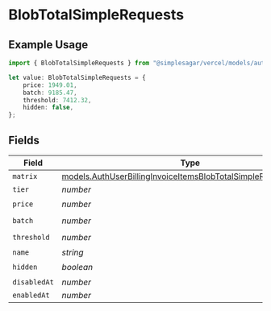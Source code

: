 # BlobTotalSimpleRequests

## Example Usage

```typescript
import { BlobTotalSimpleRequests } from "@simplesagar/vercel/models/authuser.js";

let value: BlobTotalSimpleRequests = {
    price: 1949.01,
    batch: 9185.47,
    threshold: 7412.32,
    hidden: false,
};
```

## Fields

| Field                                                                                                                                    | Type                                                                                                                                     | Required                                                                                                                                 | Description                                                                                                                              |
| ---------------------------------------------------------------------------------------------------------------------------------------- | ---------------------------------------------------------------------------------------------------------------------------------------- | ---------------------------------------------------------------------------------------------------------------------------------------- | ---------------------------------------------------------------------------------------------------------------------------------------- |
| `matrix`                                                                                                                                 | [models.AuthUserBillingInvoiceItemsBlobTotalSimpleRequestsMatrix](../models/authuserbillinginvoiceitemsblobtotalsimplerequestsmatrix.md) | :heavy_minus_sign:                                                                                                                       | N/A                                                                                                                                      |
| `tier`                                                                                                                                   | *number*                                                                                                                                 | :heavy_minus_sign:                                                                                                                       | N/A                                                                                                                                      |
| `price`                                                                                                                                  | *number*                                                                                                                                 | :heavy_check_mark:                                                                                                                       | N/A                                                                                                                                      |
| `batch`                                                                                                                                  | *number*                                                                                                                                 | :heavy_check_mark:                                                                                                                       | N/A                                                                                                                                      |
| `threshold`                                                                                                                              | *number*                                                                                                                                 | :heavy_check_mark:                                                                                                                       | N/A                                                                                                                                      |
| `name`                                                                                                                                   | *string*                                                                                                                                 | :heavy_minus_sign:                                                                                                                       | N/A                                                                                                                                      |
| `hidden`                                                                                                                                 | *boolean*                                                                                                                                | :heavy_check_mark:                                                                                                                       | N/A                                                                                                                                      |
| `disabledAt`                                                                                                                             | *number*                                                                                                                                 | :heavy_minus_sign:                                                                                                                       | N/A                                                                                                                                      |
| `enabledAt`                                                                                                                              | *number*                                                                                                                                 | :heavy_minus_sign:                                                                                                                       | N/A                                                                                                                                      |
